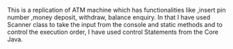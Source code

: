 This is a replication of ATM machine which has functionalities like ,insert pin number ,money deposit, withdraw, balance enquiry.
In that I have used Scanner class to take the input from the console and static methods and to control the execution order,
I have used control Statements from the Core Java.
